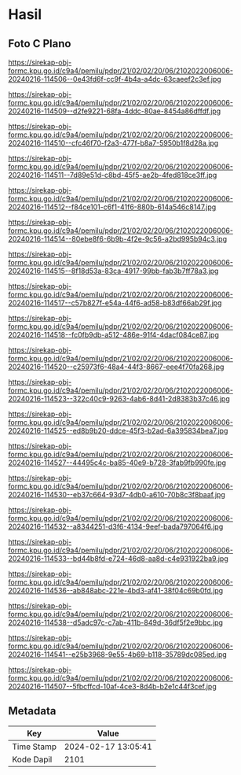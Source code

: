 # Hasil

## Foto C Plano

https://sirekap-obj-formc.kpu.go.id/c9a4/pemilu/pdpr/21/02/02/20/06/2102022006006-20240216-114506--0e43fd6f-cc9f-4b4a-a4dc-63caeef2c3ef.jpg

https://sirekap-obj-formc.kpu.go.id/c9a4/pemilu/pdpr/21/02/02/20/06/2102022006006-20240216-114509--d2fe9221-68fa-4ddc-80ae-8454a86dffdf.jpg

https://sirekap-obj-formc.kpu.go.id/c9a4/pemilu/pdpr/21/02/02/20/06/2102022006006-20240216-114510--cfc46f70-f2a3-477f-b8a7-5950b1f8d28a.jpg

https://sirekap-obj-formc.kpu.go.id/c9a4/pemilu/pdpr/21/02/02/20/06/2102022006006-20240216-114511--7d89e51d-c8bd-45f5-ae2b-4fed818ce3ff.jpg

https://sirekap-obj-formc.kpu.go.id/c9a4/pemilu/pdpr/21/02/02/20/06/2102022006006-20240216-114512--f84ce101-c6f1-41f6-880b-614a546c8147.jpg

https://sirekap-obj-formc.kpu.go.id/c9a4/pemilu/pdpr/21/02/02/20/06/2102022006006-20240216-114514--80ebe8f6-6b9b-4f2e-9c56-a2bd995b94c3.jpg

https://sirekap-obj-formc.kpu.go.id/c9a4/pemilu/pdpr/21/02/02/20/06/2102022006006-20240216-114515--8f18d53a-83ca-4917-99bb-fab3b7ff78a3.jpg

https://sirekap-obj-formc.kpu.go.id/c9a4/pemilu/pdpr/21/02/02/20/06/2102022006006-20240216-114517--c57b827f-e54a-44f6-ad58-b83df66ab29f.jpg

https://sirekap-obj-formc.kpu.go.id/c9a4/pemilu/pdpr/21/02/02/20/06/2102022006006-20240216-114518--fc0fb9db-a512-486e-91f4-4dacf084ce87.jpg

https://sirekap-obj-formc.kpu.go.id/c9a4/pemilu/pdpr/21/02/02/20/06/2102022006006-20240216-114520--c25973f6-48a4-44f3-8667-eee4f70fa268.jpg

https://sirekap-obj-formc.kpu.go.id/c9a4/pemilu/pdpr/21/02/02/20/06/2102022006006-20240216-114523--322c40c9-9263-4ab6-8d41-2d8383b37c46.jpg

https://sirekap-obj-formc.kpu.go.id/c9a4/pemilu/pdpr/21/02/02/20/06/2102022006006-20240216-114525--ed8b9b20-ddce-45f3-b2ad-6a395834bea7.jpg

https://sirekap-obj-formc.kpu.go.id/c9a4/pemilu/pdpr/21/02/02/20/06/2102022006006-20240216-114527--44495c4c-ba85-40e9-b728-3fab9fb990fe.jpg

https://sirekap-obj-formc.kpu.go.id/c9a4/pemilu/pdpr/21/02/02/20/06/2102022006006-20240216-114530--eb37c664-93d7-4db0-a610-70b8c3f8baaf.jpg

https://sirekap-obj-formc.kpu.go.id/c9a4/pemilu/pdpr/21/02/02/20/06/2102022006006-20240216-114532--a8344251-d3f6-4134-9eef-bada797064f6.jpg

https://sirekap-obj-formc.kpu.go.id/c9a4/pemilu/pdpr/21/02/02/20/06/2102022006006-20240216-114533--bd44b8fd-e724-46d8-aa8d-c4e931922ba9.jpg

https://sirekap-obj-formc.kpu.go.id/c9a4/pemilu/pdpr/21/02/02/20/06/2102022006006-20240216-114536--ab848abc-221e-4bd3-af41-38f04c69b0fd.jpg

https://sirekap-obj-formc.kpu.go.id/c9a4/pemilu/pdpr/21/02/02/20/06/2102022006006-20240216-114538--d5adc97c-c7ab-411b-849d-36df5f2e9bbc.jpg

https://sirekap-obj-formc.kpu.go.id/c9a4/pemilu/pdpr/21/02/02/20/06/2102022006006-20240216-114541--e25b3968-9e55-4b69-b118-35789dc085ed.jpg

https://sirekap-obj-formc.kpu.go.id/c9a4/pemilu/pdpr/21/02/02/20/06/2102022006006-20240216-114507--5fbcffcd-10af-4ce3-8d4b-b2e1c44f3cef.jpg


## Metadata

| Key        | Value               |
| ---------- | ------------------- |
| Time Stamp | 2024-02-17 13:05:41 |
| Kode Dapil | 2101                |



